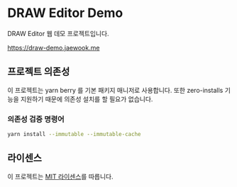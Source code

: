 # DRAW Editor Demo

DRAW Editor 웹 데모 프로젝트입니다.

https://draw-demo.jaewook.me

## 프로젝트 의존성

이 프로젝트는 yarn berry 를 기본 패키지 매니저로 사용합니다. 또한 zero-installs 기능을 지원하기 때문에 의존성 설치를 할 필요가 없습니다.

### 의존성 검증 명령어

```bash
yarn install --immutable --immutable-cache
```

## 라이센스

이 프로젝트는 [MIT 라이센스](./LICENSE)를 따릅니다.
